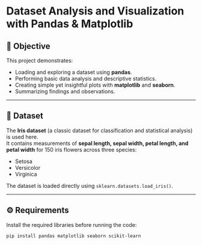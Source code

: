 # Dataset Analysis and Visualization with Pandas & Matplotlib

## 🎯 Objective
This project demonstrates:
- Loading and exploring a dataset using **pandas**.
- Performing basic data analysis and descriptive statistics.
- Creating simple yet insightful plots with **matplotlib** and **seaborn**.
- Summarizing findings and observations.

---

## 📂 Dataset
The **Iris dataset** (a classic dataset for classification and statistical analysis) is used here.  
It contains measurements of **sepal length, sepal width, petal length, and petal width** for 150 iris flowers across three species:
- Setosa  
- Versicolor  
- Virginica  

The dataset is loaded directly using `sklearn.datasets.load_iris()`.  

---

## ⚙️ Requirements

Install the required libraries before running the code:

```bash
pip install pandas matplotlib seaborn scikit-learn
